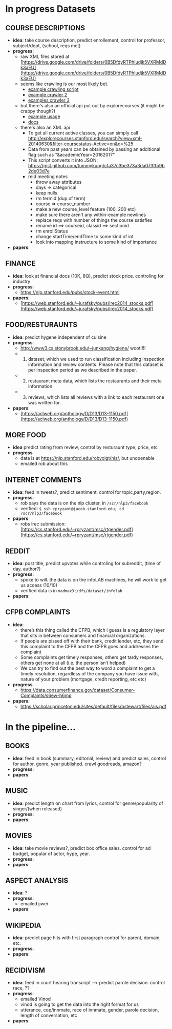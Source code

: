 # In progress Datasets 

## **COURSE DESCRIPTIONS**
* **idea**: take course description, predict enrollement, control for professor, subject/dept, (school, reqs met)
* **progress**:
  * raw XML files stored at [https://drive.google.com/drive/folders/0B5DfdyRTPhIudjk5VXRMdDk3aEU](https://drive.google.com/drive/folders/0B5DfdyRTPhIudjk5VXRMdDk3aEU)
  * seems like crawling is our most likely bet. 
    * [example crawling script](https://github.com/rpryzant/flipadelphia/blob/master/datasets/course_catalog/Abhijeets_crawling_script.py)
    * [example crawler 2](https://github.com/rpryzant/SubCrawl/blob/master/code_release/corpus_generation/subscene_crawler.py)
    * [examples crawler 3](https://github.com/rpryzant/japanese_corpus/blob/master/crawlers/daddicts/d_addicts_crawler.ipynb)
  * but there's also an official api put out by explorecourses (it might be crappy though?)
    * [example usage](http://git.javadeploy.net/jimsproch/explorecourses-api-example/tree/master)
    * [docs](https://github.com/rpryzant/flipadelphia/tree/master/datasets/course_catalog/explorecourses_api)
  * there's also an XML api
    * To get all current active classes, you can simply call http://explorecourses.stanford.edu/search?view=xml-20140630&filter-coursestatus-Active=on&q=%25
    * Data from past years can be obtained by passing an additional flag such as "&academicYear=20162017"
    * This script converts it into JSON: https://gist.github.com/tummykung/cfa37c3be373a3da073ffb9b2de03d7e
    * reid meeting notes
      * throw away attributes
      * days => categorical
      * keep nulls
      * rm termid (dup of term)
      * course => course_number
      * make a new course_level feature (100, 200 etc)
      * make sure there aren't any within-example newlines
      * replace reqs with number of things the course satisfies
      * rename id ==> courseid, classid ==> sectionid
      * rm enrollStatus
      * change startTime/endTIme to some kind of int
      * look into mapping instructure to some kind of importance
* **papers**: 

## **FINANCE**
* **idea**: look at financial docs (10K, 8Q), predict stock price. controling for industry
* **progress**:
  * https://nlp.stanford.edu/pubs/stock-event.html
* **papers**: 
  * [https://web.stanford.edu/~jurafsky/pubs/lrec2014_stocks.pdf](https://web.stanford.edu/~jurafsky/pubs/lrec2014_stocks.pdf)


## **FOOD/RESTURAUNTS**
* **idea**: predict hygene independent of cuisine
* **progress**:
  * http://www3.cs.stonybrook.edu/~junkang/hygiene/ woot!!!!
  * 1) dataset, which we used to run classification including inspection information and review contents. Please note that this dataset is per inspection period as we described in the paper. 
  * 2) restaurant meta data, which lists the restaurants and their meta information.
  * 3) reviews, which lists all reviews with a link to each restaurant one was written for. 
* **papers**: 
  * [https://aclweb.org/anthology/D/D13/D13-1150.pdf](https://aclweb.org/anthology/D/D13/D13-1150.pdf)
  
## **MORE FOOD**
* **idea** predict rating from review, control by resturaunt type, price, etc
* **progress**
  * data is at https://nlp.stanford.edu/robvoigt/nis/, but unopenable
  * emailed rob about this



## **INTERNET COMMENTS**
* **idea**: feed in tweets?, predict sentiment, control for topic,party,region. 
* **progress**:
  * rob says the data is on the nlp cluster, in `/scr/nlp3/facebook`
  * verified: `$ ssh rpryzant@jacob.stanford.edu; cd /scr/nlp3/facebook`
* **papers**: 
  * robs lrec submission: [https://cs.stanford.edu/~rpryzant/msc/rtgender.pdf](https://cs.stanford.edu/~rpryzant/msc/rtgender.pdf)


## **REDDIT**
* **idea**: post title, predict upvotes while controling for subreddit, (time of day, author?)
* **progress**: 
  * spoke to will. the data is on the infoLAB machines, he will work to get us access (10/10)
  * verified data is in `madmax3:/dfs/dataset/infolab`
* **papers**: 

## **CFPB COMPLAINTS**
* **idea**: 
  * there’s this thing called the CFPB, which i guess is a regulatory layer that sits in between consumers and financial organizations.
  * If people are pissed off with their bank, credit lender, etc, they send this complaint to the CFPB and the CFPB goes and addresses the complaint
  * Some complaints get timely responses, others get tardy responses, others get none at all (i.e. the person isn’t helped)
  * We can try to find out the best way to word a complaint to get a timely resolution, regardless of the company you have issue with, nature of your problem (mortgage, credit reporting, etc etc)
* **progress**
  * https://data.consumerfinance.gov/dataset/Consumer-Complaints/s6ew-h6mp
* **papers**:
  * https://scholar.princeton.edu/sites/default/files/bstewart/files/ais.pdf



# In the pipeline...


## **BOOKS**
* **idea**: feed in book (summary, editorial, review) and predict sales, control for author, genre, year published. crawl goodreads, amazon?
* **progress**:
* **papers**: 





## **MUSIC**
* **idea**: predict length on chart from lyrics, control for genre/popularity of singer/(when released)
* **progress**:
* **papers**: 


## **MOVIES**
* **idea**: take movie reviews?, predict box office sales. control for ad budget, popular of actor, hype, year. 
* **progress**:
* **papers**: 


## **ASPECT ANALYSIS**
* **idea**: ?
* **progress**:
  * emailed jiwei
* **papers**: 


## **WIKIPEDIA**
* **idea**: predict page hits with first paragraph control for parent, domain, etc.
* **progress**:
* **papers**: 


## **RECIDIVISM**
* **idea**: feed in court hearing transcript —> predict parole decision. control race, ??
* **progress**:
  * emailed Vinod
  * vinod is going to get the data into the right format for us
  * utterance, cop/innmate, race of innmate, gender, parole decision, length of conversation, etc
* **papers**: 
